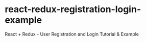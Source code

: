 # react-redux-registration-login-example

React + Redux - User Registration and Login Tutorial & Example
